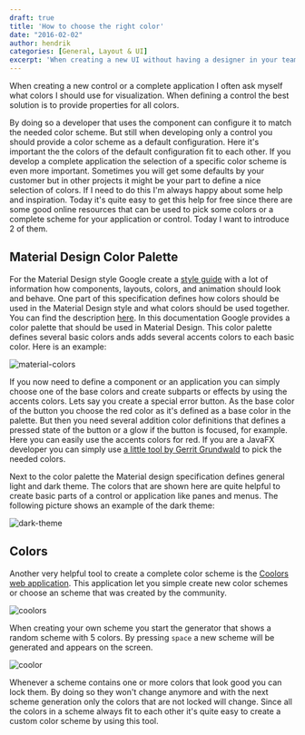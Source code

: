 ```yaml
---
draft: true
title: 'How to choose the right color'
date: "2016-02-02"
author: hendrik
categories: [General, Layout & UI]
excerpt: 'When creating a new UI without having a designer in your team or concrete view templates you need to choose the colors of your design by yourself. Thanksfully there are tools that helps to find good color combinations'
---
```

When creating a new control or a complete application I often ask myself what colors I should use for visualization. When defining a control the best solution is to provide properties for all colors.

By doing so a developer that uses the component can configure it to match the needed color scheme. But still when developing only a control you should provide a color scheme as a default configuration. Here it's important the the colors of the default configuration fit to each other. If you develop a complete application the selection of a specific color scheme is even more important. Sometimes you will get some defaults by your customer but in other projects it might be your part to define a nice selection of colors. If I need to do this I'm always happy about some help and inspiration. Today it's quite easy to get this help for free since there are some good online resources that can be used to pick some colors or a complete scheme for your application or control. Today I want to introduce 2 of them.

## Material Design Color Palette

For the Material Design style Google create a [style guide](https://www.google.com/design/spec/material-design/introduction.html) with a lot of information how components, layouts, colors, and animation should look and behave. One part of this specification defines how colors should be used in the Material Design style and what colors should be used together. You can find the description [here](https://www.google.com/design/spec/style/color.html#). In this documentation Google provides a color palette that should be used in Material Design. This color palette defines several basic colors ands adds several accents colors to each basic color. Here is an example:

![material-colors](/posts/guigarage-legacy/material-colors-1024x513.png)

If you now need to define a component or an application you can simply choose one of the base colors and create subparts or effects by using the accents colors. Lets say you create a special error button. As the base color of the button you choose the red color as it's defined as a base color in the palette. But then you need several addition color definitions that defines a pressed state of the button or a glow if the button is focused, for example. Here you can easily use the accents colors for red. If you are a JavaFX developer you can simply use [a little tool by Gerrit Grundwald](http://harmoniccode.blogspot.de/2016/01/colors.html) to pick the needed colors.

Next to the color palette the Material design specification defines general light and dark theme. The colors that are shown here are quite helpful to create basic parts of a control or application like panes and menus. The following picture shows an example of the dark theme:

![dark-theme](/posts/guigarage-legacy/dark-theme-1024x843.png)

## Colors

Another very helpful tool to create a complete color scheme is the [Coolors web application](https://coolors.co). This application let you simple create new color schemes or choose an scheme that was created by the community.

![coolors](/posts/guigarage-legacy/coolors-1024x255.png)

When creating your own scheme you start the generator that shows a random scheme with 5 colors. By pressing `space` a new scheme will be generated and appears on the screen.

![coolor](/posts/guigarage-legacy/coolor-1024x520.png)

Whenever a scheme contains one or more colors that look good you can lock them. By doing so they won't change anymore and with the next scheme generation only the colors that are not locked will change. Since all the colors in a scheme always fit to each other it's quite easy to create a custom color scheme by using this tool.

